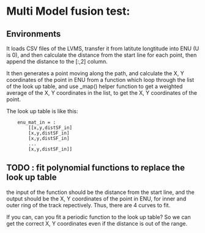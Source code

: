 # Multi Model fusion test:

## Environments

It loads CSV files of the LVMS, transfer it from latitute longtitude into ENU (U is 0), and then calculate the distance from the start line for each point, then append the distance to the [:,2] column.

It then generates a point moving along the path, and calculate the X, Y coordinates of the point in ENU from a function which loop through the list of the look up table, and use _map() helper function to get a weighted average of the X, Y coordinates in the list, to get the X, Y coordinates of the point.

The look up table is like this:
~~~
    enu_mat_in = :
        [[x,y,distSF_in]
        [x,y,distSF_in]
        [x,y,distSF_in]
        ...
        [x,y,distSF_in]]
~~~

## TODO : fit polynomial functions to replace the look up table

the input of the function should be the distance from the start line, and the output should be the X, Y coordinates of the point in ENU, for inner and outer ring of the track repectively. Thus, there are 4 curves to fit.

If you can, can you fit a periodic function to the look up table? So we can get the correct X, Y coordinates even if the distance is out of the range.